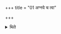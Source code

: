 +++
title = "01 अग्नये च त्वा"

+++

<details><summary>थिते</summary>

1. (The Adhvaryu) scoops first with agnaye ca tvā prthivyai connayāmi, second with vāyave ca tvāntarikṣāya ca, third with sūryāya ca tvā dive ca..., fourth with candramase ca tvā nakṣatrebhyaśca.....
</details>
